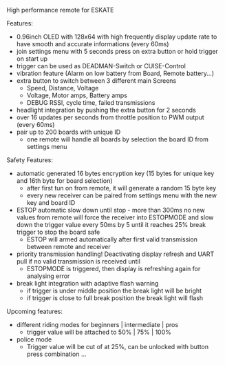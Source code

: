 High performance remote for ESKATE

Features:

- 0.96inch OLED with 128x64 with high frequently display update rate to have smooth and accurate informations (every 60ms)
- join settings menu with 5 seconds press on extra button or hold trigger on start up
- trigger can be used as DEADMAN-Switch or CUISE-Control
- vibration feature (Alarm on low battery from Board, Remote battery...)
- extra button to switch between 3 different main Screens 
  - Speed, Distance, Voltage
  - Voltage, Motor amps, Battery amps
  - DEBUG RSSI, cycle time, failed transmissions
- headlight integration by pushing the extra button for 2 seconds
- over 16 updates per seconds from throttle position to PWM output (every 60ms)
- pair up to 200 boards with unique ID
  - one remote will handle all boards by selection the board ID from settings menu

Safety Features:

- automatic generated 16 bytes encryption key (15 bytes for unique key and 16th byte for board selection)
  - after first tun on from remote, it will generate a random 15 byte key
  - every new receiver can be paired from settings menu with the new key and board ID
- ESTOP automatic slow down until stop - more than 300ms no new values from remote will force the receiver into ESTOPMODE and slow down the trigger value every 50ms by 5 until it reaches 25% break trigger to stop the board safe
  - ESTOP will armed automatically after first valid transmission between remote and receiver
- priority transmission handling! Deactivating display refresh and UART pull if no valid transmission is received until
  - ESTOPMODE is triggered, then display is refreshing again for analysing error
- break light integration with adaptive flash warning
  - if trigger is under middle position the break light will be bright 
  - if trigger is close to full break position the break light will flash

Upcoming features:

- different riding modes for beginners | intermediate | pros
  - trigger value will be attached to 50% | 75% | 100%
- police mode
  - Trigger value will be cut of at 25%, can be unlocked with button press combination
...
